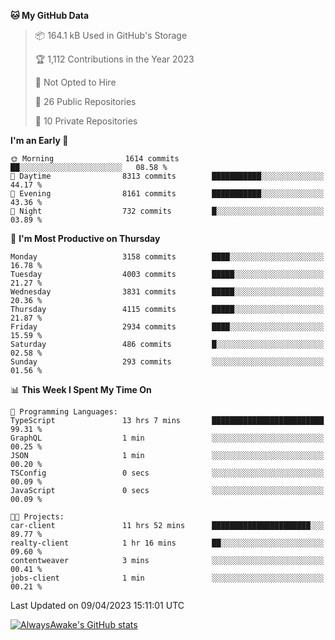 <!--START_SECTION:waka-->
**🐱 My GitHub Data** 

> 📦 164.1 kB Used in GitHub's Storage 
 > 
> 🏆 1,112 Contributions in the Year 2023
 > 
> 🚫 Not Opted to Hire
 > 
> 📜 26 Public Repositories 
 > 
> 🔑 10 Private Repositories 
 > 
**I'm an Early 🐤** 

```text
🌞 Morning                1614 commits        ██░░░░░░░░░░░░░░░░░░░░░░░   08.58 % 
🌆 Daytime                8313 commits        ███████████░░░░░░░░░░░░░░   44.17 % 
🌃 Evening                8161 commits        ███████████░░░░░░░░░░░░░░   43.36 % 
🌙 Night                  732 commits         █░░░░░░░░░░░░░░░░░░░░░░░░   03.89 % 
```
📅 **I'm Most Productive on Thursday** 

```text
Monday                   3158 commits        ████░░░░░░░░░░░░░░░░░░░░░   16.78 % 
Tuesday                  4003 commits        █████░░░░░░░░░░░░░░░░░░░░   21.27 % 
Wednesday                3831 commits        █████░░░░░░░░░░░░░░░░░░░░   20.36 % 
Thursday                 4115 commits        █████░░░░░░░░░░░░░░░░░░░░   21.87 % 
Friday                   2934 commits        ████░░░░░░░░░░░░░░░░░░░░░   15.59 % 
Saturday                 486 commits         █░░░░░░░░░░░░░░░░░░░░░░░░   02.58 % 
Sunday                   293 commits         ░░░░░░░░░░░░░░░░░░░░░░░░░   01.56 % 
```


📊 **This Week I Spent My Time On** 

```text
💬 Programming Languages: 
TypeScript               13 hrs 7 mins       █████████████████████████   99.31 % 
GraphQL                  1 min               ░░░░░░░░░░░░░░░░░░░░░░░░░   00.25 % 
JSON                     1 min               ░░░░░░░░░░░░░░░░░░░░░░░░░   00.20 % 
TSConfig                 0 secs              ░░░░░░░░░░░░░░░░░░░░░░░░░   00.09 % 
JavaScript               0 secs              ░░░░░░░░░░░░░░░░░░░░░░░░░   00.09 % 

🐱‍💻 Projects: 
car-client               11 hrs 52 mins      ██████████████████████░░░   89.77 % 
realty-client            1 hr 16 mins        ██░░░░░░░░░░░░░░░░░░░░░░░   09.60 % 
contentweaver            3 mins              ░░░░░░░░░░░░░░░░░░░░░░░░░   00.41 % 
jobs-client              1 min               ░░░░░░░░░░░░░░░░░░░░░░░░░   00.21 % 
```


 Last Updated on 09/04/2023 15:11:01 UTC
<!--END_SECTION:waka-->

[![AlwaysAwake's GitHub stats](https://github-readme-stats.vercel.app/api?username=AlwaysAwake&show_icons=true&theme=github_dark&count_private=true)](https://github.com/AlwaysAwake/AlwaysAwake)
